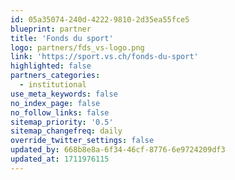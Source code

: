 ```yaml
---
id: 05a35074-240d-4222-9810-2d35ea55fce5
blueprint: partner
title: 'Fonds du sport'
logo: partners/fds_vs-logo.png
link: 'https://sport.vs.ch/fonds-du-sport'
highlighted: false
partners_categories:
  - institutional
use_meta_keywords: false
no_index_page: false
no_follow_links: false
sitemap_priority: '0.5'
sitemap_changefreq: daily
override_twitter_settings: false
updated_by: 668b8e8a-6f34-46cf-8776-6e9724209df3
updated_at: 1711976115
---
```

